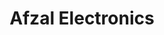 ---
title: "Afzal Electronics"
url: /fysl-abd/afzal-electronics-faisalabad-sargodha-road/
shop: Elektronik
---